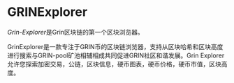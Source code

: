 # GRINExplorer


*‎Grin-Explorer‎*‎是Grin区块链的第一个区块浏览器。

GrinExplorer是一款专注于GRIN币的区块链浏览器，支持从区块哈希和区块高度进行搜索与GRIN-pool矿池相辅相成共同促进GRIN社区和谐发展。‎Grin Explorer‎允许您探索加密交易，公链，区块信息，硬币图表，硬币价格，硬币市值，区块高度。‎


